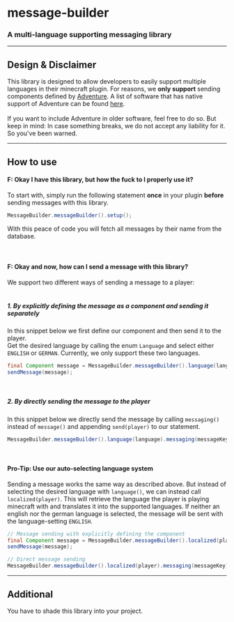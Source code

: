 # message-builder

### A multi-language supporting messaging library

___

## Design & Disclaimer

This library is designed to allow developers to easily support multiple languages in their minecraft plugin.
For reasons, we **only support**
sending components defined by [Adventure](https://docs.advntr.dev/index.html).
A list of software that has native support of Adventure can be found [here](https://docs.advntr.dev/platform/native.html#native-support).
<br> <br>
If you want to include Adventure in older software, feel free to do so.
But keep in mind: In case something breaks, we do not accept any liability for it.
So you've been warned.

___

## How to use

#### F: Okay I have this library, but how the fuck to I properly use it?

To start with, simply run the following statement **once** in your plugin **before** sending messages with this library.

```java
MessageBuilder.messageBuilder().setup();
```

With this peace of code you will fetch all messages by their name from the database.
<br><br><br>

#### F: Okay and now, how can I send a message with this library?

We support two different ways of sending a message to a player:
<br><br>

##### 1. By explicitly defining the message as a component and sending it separately
In this snippet below we first define our component and then send it to the player. <br>
Get the desired language by calling the enum `Language` and select either `ENGLISH` or `GERMAN`.
Currently, we only support these two languages.


```java
final Component message = MessageBuilder.messageBuilder().language(language).message(messageKey);
sendMessage(message);
```
<br>

##### 2. By directly sending the message to the player
In this snippet below we directly send the message by calling `messaging()` instead of `message()` and appending `send(player)` to our statement.
```java
MessageBuilder.messageBuilder().language(language).messaging(messageKey).send(player);
```
<br>

#### Pro-Tip: Use our auto-selecting language system
Sending a message works the same way as described above. But instead of selecting the desired language with `language()`, we can instead call `localized(player)`.
This will retrieve the language the player is playing minecraft with and translates it into the supported languages. If neither an english nor the german language is selected, the message will be sent with the language-setting 
`ENGLISH`.
```java
// Message sending with explicitly defining the component
final Component message = MessageBuilder.messageBuilder().localized(player).message(messageKey);
sendMessage(message);

// Direct message sending
MessageBuilder.messageBuilder().localized(player).messaging(messageKey).send(player);
```
___

## Additional

You have to shade this library into your project.